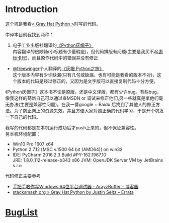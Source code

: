 # Introduction
这个坑是我看[< Gray Hat Python >](https://www.amazon.com/Gray-Hat-Python-Programming-Engineers/dp/1593271921)时写的代码。

中译本目前我找到两种：
1. 电子工业出版社翻译的[《Python灰帽子》](https://book.douban.com/subject/6025284/)    
内容翻译的很顺畅(小标题有少量瑕疵)，但代码排版有问题(主要是我买不起[游标卡尺](https://s.taobao.com/search?q=%E6%B8%B8%E6%A0%87%E5%8D%A1%E5%B0%BA))，而且原作代码中的错误并没有修正
- [@freewinger](https://github.com/freewinger)个人翻译的[《灰帽 Python之旅》](#)   
这个版本内容有少许缺漏(只有几句或缺漏，也有可能是我看的版本不对)，这个版本的代码是经过修正的，又因为是文字版可以直接复制代码十分方便。


《Python灰帽子》这本书不论是原版，还是中文译版，都有少许bug。有些bug，像我这样的萌新自己可以通过查MSDN or 调试来修正他们,另一些就真是拿他们毫无办法(主要是兼容性问题)。在我一番google + Baidu 后找到了其他人的修正方法。为了防止网上的资源失效，并且方便大家对照正确的代码学习，于是开个坑发一下自己的代码。

我写的代码都是在本机运行成功后才push上来的，但不保证兼容性。     
另本机环境配置：    
- Win10 Pro 1607 x64
- Python 2.7.12 [MSC v.1500 64 bit (AMD64)] on win32
- IDE: PyCharm 2016.2.3
Build #PY-162.1967.10   
JRE: 1.8.0_112-release-b343 x86
JVM: OpenJDK Server VM by JetBrains s.r.o


代码修正主要参考  
- [手把手教你写Windows 64位平台调试器 - ArayzBuffer - 博客园](http://www.cnblogs.com/bRAyKpoyNt/p/3855694.html)  
- [stacksmash.org &raquo; Gray Hat Python by Justin Seitz &#8211; Errata](http://stacksmash.org/2009/06/gray-hat-python-by-justin-seitz-errata/)

# [BugList](BugList.md)
